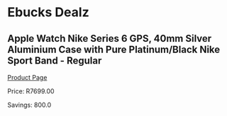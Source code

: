 
# Ebucks Dealz
## Apple Watch Nike Series 6 GPS, 40mm Silver Aluminium Case with Pure Platinum/Black Nike Sport Band - Regular
[Product Page](https://www.ebucks.com/web/shop/productSelected.do?prodId=1047798177&catId=842820660)

Price: R7699.00

Savings: 800.0


	